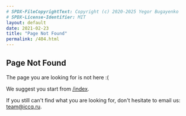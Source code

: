 ```yaml
---
# SPDX-FileCopyrightText: Copyright (c) 2020-2025 Yegor Bugayenko
# SPDX-License-Identifier: MIT
layout: default
date: 2021-02-23
title: "Page Not Found"
permalink: /404.html
---
```


## Page Not Found

The page you are looking for is not here :(

We suggest you start from [/index](/index.html).

If you still can't find what you are looking for,
don't hesitate to email us: [team@iccq.ru](mailto:team@iccq.ru).
